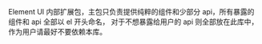 Element UI 内部扩展包，主包只负责提供纯粹的组件和少部分 api，所有暴露的组件和 api 全部以 el 开头命名，
对于不想暴露给用户的 api 则全部放在此库中，作为用户请最好不要依赖本库。